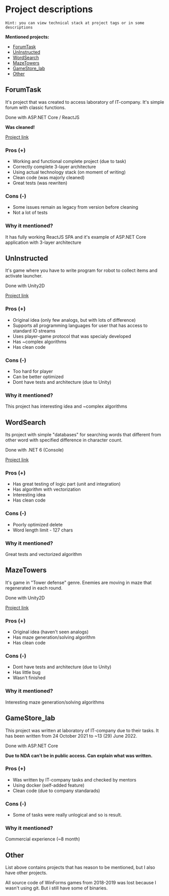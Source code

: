 # Project descriptions

    Hint: you can view technical stack at project tags or in some descriptions

**Mentioned projects:**

- [ForumTask](#forumtask)
- [UnInstructed](#uninstructed)
- [WordSearch](#wordsearch)
- [MazeTowers](#mazetowers)
- [GameStore_lab](#gamestorelab)
- [Other](#other)

## ForumTask 

It's project that was created to access laboratory of IT-company. It's simple forum with classic functions.

Done with ASP.NET Core / ReactJS

**Was cleaned!** 

[Project link](https://github.com/Programmer-AD/ForumTask)

### Pros (+)

- Working and functional complete project (due to task)
- Correctly complete 3-layer architecture
- Using actual technology stack (on moment of writing)
- Clean code (was majorly cleaned)
- Great tests (was rewriten)

### Cons (-)

- Some issues remain as legacy from version before cleaning
- Not a lot of tests

### Why it mentioned?

It has fully working ReactJS SPA and it's example of ASP.NET Core application with 3-layer architecture



## UnInstructed

It's game where you have to write program for robot to collect items and activate launcher.

Done with Unity2D

[Project link](https://github.com/Programmer-AD/UnInstructed)

### Pros (+)

- Original idea (only few analogs, but with lots of difference)
- Supports all programming languages for user that has access to standard IO streams
- Uses player-game protocol that was specialy developed
- Has ~complex algorithms
- Has clean code

### Cons (-)

- Too hard for player
- Can be better optimized
- Dont have tests and architecture (due to Unity)

### Why it mentioned?

This project has interesting idea and ~complex algorithms



## WordSearch 

Its project with simple "databases" for searching words that different from other word with specified difference in character count.

Done with .NET 6 (Console)

[Project link](https://github.com/Programmer-AD/WordSearch)

### Pros (+)

- Has great testing of logic part (unit and integration)
- Has algorithm with vectorization
- Interesting idea
- Has clean code

### Cons (-)

- Poorly optimized delete
- Word length limit - 127 chars

### Why it mentioned?

Great tests and vectorized algorithm



## MazeTowers

It's game in "Tower defense" genre. Enemies are moving in maze that regenerated in each round.

Done with Unity2D

[Project link](https://github.com/Programmer-AD/MazeTowers)

### Pros (+)

- Original idea (haven't seen analogs)
- Has maze generation/solving algorithm
- Has clean code

### Cons (-)

- Dont have tests and architecture (due to Unity)
- Has little bug
- Wasn't finished

### Why it mentioned?

Interesting maze generation/solving algorithms



## GameStore_lab

This project was written at laboratory of IT-company due to their tasks. It has been written from 24 October 2021 to ~13 (29) June 2022.

Done with ASP.NET Core

**Due to NDA can't be in public access. Can explain what was written.**

### Pros (+)

- Was written by IT-company tasks and checked by mentors
- Using docker (self-added feature)
- Clean code (due to company standarads)

### Cons (-)

- Some of tasks were really unlogical and so is result.

### Why it mentioned?

Commercial experience (~8 month)



## Other

List above contains projects that has reason to be mentioned, but I also have other projects.

All source code of WinForms games from 2018-2019 was lost because I wasn't using git. But i still have some of binaries.
